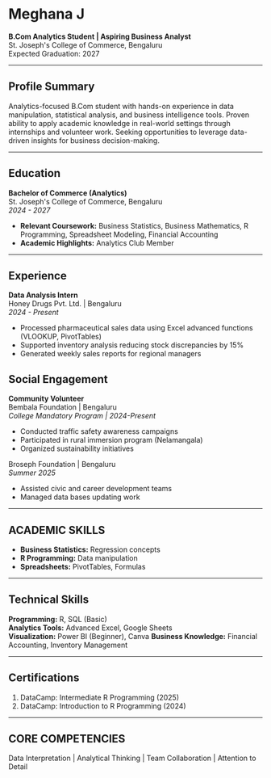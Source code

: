 # Meghana J
**B.Com Analytics Student | Aspiring Business Analyst**  
St. Joseph's College of Commerce, Bengaluru  
Expected Graduation: 2027

---

## Profile Summary  
Analytics-focused B.Com student with hands-on experience in data manipulation, statistical analysis, and business intelligence tools. Proven ability to apply academic knowledge in real-world settings through internships and volunteer work. Seeking opportunities to leverage data-driven insights for business decision-making.

---

## Education  
**Bachelor of Commerce (Analytics)**  
St. Joseph's College of Commerce, Bengaluru  
*2024 - 2027*  
- **Relevant Coursework:** Business Statistics, Business Mathematics, R Programming, Spreadsheet Modeling, Financial Accounting  
- **Academic Highlights:** Analytics Club Member  

---

## Experience  

**Data Analysis Intern**  
Honey Drugs Pvt. Ltd. | Bengaluru  
*2024 - Present*  
- Processed pharmaceutical sales data using Excel advanced functions (VLOOKUP, PivotTables)  
- Supported inventory analysis reducing stock discrepancies by 15%  
- Generated weekly sales reports for regional managers  

## Social Engagement 

**Community Volunteer**  
Bembala Foundation | Bengaluru  
*College Mandatory Program | 2024-Present*  
- Conducted traffic safety awareness campaigns  
- Participated in rural immersion program (Nelamangala)  
- Organized sustainability initiatives  

Broseph Foundation | Bengaluru  
*Summer 2025*  
- Assisted civic and career development teams  
- Managed data bases updating work

---

## ACADEMIC SKILLS  
- **Business Statistics:** Regression concepts  
- **R Programming:** Data manipulation  
- **Spreadsheets:** PivotTables, Formulas  

---

## Technical Skills  
**Programming:** R, SQL (Basic)  
**Analytics Tools:** Advanced Excel, Google Sheets  
**Visualization:** Power BI (Beginner), Canva 
**Business Knowledge:** Financial Accounting, Inventory Management  

---

## Certifications  
1. DataCamp: Intermediate R Programming (2025)  
2. DataCamp: Introduction to R Programming (2024)  


---
## CORE COMPETENCIES  
Data Interpretation | Analytical Thinking | Team Collaboration | Attention to Detail  
